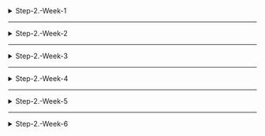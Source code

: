<details>
<summary>Step-2.-Week-1</summary>
<div>
  
## 카카오 테크 캠퍼스 2단계 - FE - 1주차 클론 과제

</br>

## **과제명**
```
1. 쇼핑몰 웹사이트 탐색을 통한 페이지 구성
2. UI 컴포넌트의 명칭과 사용법 익히기
```
</br>


## ✅**과제 1.**

✅**페이지 구성**

**1. 메인 페이지**

- **핵심기능**
  1) 상품 목록
  2) 검색 기능
  3) 로그인 기능
- **기능 상세 설명**
  1) 상품 상세 정보 : 상품의 상세 정보(사진, 설명, 가격 등을 제공하는) 제공 및 상품 결과 페이지로 이동
  2) 상품 검색 기능 : 사용자가 원하는 상품을 검색할 수 있는 기능. 상품 검색 페이지로 이동
  3) 로그인 기능 : 로그인 페이지로 이동
- **인터페이스 요구사항**
  1) 검색 버튼
  2) 상품 추천 (실시간 인기 상품, 인기 검색어)
  3) 개인화
  4) 상품 카테고리

**2. 로그인 페이지**

- **핵심기능**
  1) 사용자 인증
  2) 계정 관리 (아이디, 비밀번호 찾기 / 회원가입)
- **기능 상세 설명**
  1) 사용자 인증 (로그인) : 사용자의아이디와 비밀번호로 사용자의 신원 확인 및 인증을 하는 기능
  2) 계정 관리 : 페이지에서 회원가입 링크와 아이디 / 비밀번호 찾기 혹은 재설정 링크 제공
- **인터페이스 요구사항**
  1) 아이디(이메일), 비밀번호 입력
  2) 로그인 버튼
  3) 에러 및 안내 메시지 (해결 방법 안내)
  4) 회원 가입 및 비밀번호 재설정 버튼

**3. 회원가입 페이지**

- **핵심기능**
  1) 신규 회원 정보 등록
  2) 약관 동의
- **기능 상세 설명**
  1) 신규 회원 정보 등록 : 가입 양식을 제공하여 새로운 사용자가 회원으로 등록할 수 있는 기능 제공
  2) 약관 동의 : 사용자에게 서비스 이용 약관, 개인정보 처리 방침 등에 대한 정보 및 동의하는 체크박스 제공
- **인터페이스 요구사항**
  1) 약관 및 개인정보 동의
  2) 가입 양식
  3) 아이디, 비밀번호 중복 확인
  4) 비밀번호 보안 요구 사항
  5) 에러 및 안내 메시지 (해결 방법 안내)
  6) 가입 버튼

**4. 상품 검색 페이지**

- **핵심기능**
  1) 상품 목록
  2) 최근 검색 
  3) 인기 키워드
- **기능 상세 설명**
  1) 상품 목록 : 사용자가 입력한 검색어와 관련된 상품들을 나열
  2) 최근 검색 : 최근 검색한 상품들을 나열하여 사용자에게 편의성 제공
  3) 인기 키워드 : 실시간 인기 키워드를 제공해 현 트렌드나 인기 상품에 대한 정보 제공
- **인터페이스 요구사항**
  1) 페이지 상단에 검색창 배치
  2) 상품명, 카테고리, 브랜드 등의 다양한 검색 옵션
  3) 정렬 및 필터링

**5. 개별 상품 페이지**

- **핵심기능**
  1) 상품 세부 정보 제공 (상품 관련 정보, 할인 정보, 리뷰 등)
  2) 옵션 선택 및 구매
  3) 관련 상품 추천
- **기능 상세 설명**
  1) 상품 세부 정보 제공 : 상품에 대한 자세한 정보 표시. 고화질 상품 이미지, 상품 이름, 가격, 할인 정보 등을 제공
  2) 옵션 선택 및 구매 : 사용자에게 상품의 다양한 옵션(개수, 색상 등)을 조절할 수 있는 기능을 제공 (장바구니 기능 포함)
  3) 관련 상품 추천 : 관련 상품이나 유사 상품을 추천
- **인터페이스 요구사항**
  1) 상품 상세 정보
  2) 상품 선택 옵션
  3) 상품 리뷰
  4) 관련, 추천 상품
  5) 장바구니 담기 버튼
  6) 구매하기 버튼

**6. 결제 페이지**

- **핵심기능**
  1) 결제 정보 입력
  2) 결제 수단 선택
- **기능 상세 설명**
  1) 결제 정보 입력 : 사용자가 결제에 필요한 정보를 입력
  2) 결제 수단 선택 : 사용자에게 다양한 결제 수단을 선택할 수 있는 기능 제공 (신용카드, 체크카드, 앱 결제 등)
- **인터페이스 요구사항**
  1) 주문 상품 요약
  2) 결제 정보 입력 (주소, 연락처, 수령인, 결제 수단 등)
  3) 쿠폰, 적립금 적용
  4) 최종 결제 금액 확인 (상품 합산 금액, 할인 금액, 배송비 등 포함)
  5) 결제 버튼

**7. 결제 완료 페이지**

- **핵심기능**
  1) 주문 상세 정보
- **기능 상세 설명**
  1) 주문 상세 정보 : 사용자에게 주문이 성공적으로 완료되었는지 안내, 추가로 주문 번호, 상품 목록, 가격 수량 등 정보 제공
- **인터페이스 요구사항**
  1) 주문 상품 요약
  2) 결제 정보 요약
  3) 주문 상태 안내
  4) 메인 페이지 버튼

**8. 장바구니 페이지**

- **핵심기능**
  1) 상품 추가 및 삭제
  2) 상품 정보, 가격 확인 (할인 정보 제공)
  3) 상품 수량 조절
- **기능 상세 설명**
  1) 상품 추가 및 삭제 : 사용자가 상품을 장바구니에 추가 혹은 삭제할 수 있는 버튼 제공
  2) 상품 정보, 가격 확인 : 장바구니에 담긴 각 상품의 정보와 가격 제공 (총 가격과 쿠폰, 이벤트로 인한 할인 정보 제공)
  3) 상품 수량 조절 : 장바구니 페이지에서 상품의 수량을 조절할 수 있는 버튼 제공
- **인터페이스 요구사항**
  1) 장바구니 목록
  2) 상품 수량 조절 버튼
  3) 할인 적용 가능 여부
  4) 메인 페이지 버튼
  5) 주문하기 버튼
 
✅**디렉터리 구조**

| 폴더명 | 역할 |
| ----- | ----- |
| public | 프로젝트에서 정적인 파일들을 저장하는 파일 |
| apis | api와 관련된 코드를 포함하는 파일 |
| assets | 프로젝트에서 사용할 리소스 파일 |
| components | 프로젝트에서 사용되는 리액트 컴포넌트를 포함하는 파일 |
| context | context 관련 코드 파일 |
| pages | 각 페이지에 대한 코드 파일 |
| styles | css 파일 |
| utils | 유틸리티 코드와 함수들을 포함하는 파일 |

</br>

✅**과제 2.**

```
프론트 개발자가 다른 프론트 개발자와 소통 및 UI 디자이너와 소통하는데 필수적인 UI 컴포넌트의 명칭과 사용법을 익힙니다.
수업시간에 배운 컴포넌트의 명칭과 사용법 이외에 대표적인 UI 라이브러리 홈페이지를 조사해보면 수많은 컴포넌트가 어떤식으로 동작하는지 확인할 수 있습니다.
리액트 프로젝트를 생성하고, 토스트, 브래드크럼, 캐러셀, 라디오버튼, 토글버튼, 체크리스트를 UI 라이브러리가 아닌 자신만의 방식으로 스타일링하고 상태 관리를 적용해 코드를 작성하세요.
작성된 코드는 레퍼지토리에 업로드하여 멘토님에게 전달해주세요.
```

</br>

✅**과제 3.**

```
각 컴포넌트를 시현해 볼 수 있는 페이지를 만드세요. 
하나의 페이지에 모든 컴포넌트를 둬도 좋고, 각 페이지별로 분리해도 괜찮습니다.
```

</br>

## **과제 상세 : 수강생들이 과제를 진행할 때, 유념해야할 것**
```
1. README.md 파일은 동료 개발자에게 프로젝트에 쉽게 랜딩하도록 돕는 중요한 소통 수단입니다. 
해당 프로젝트에 대해 아무런 지식이 없는 동료들에게 설명하는 것처럼 쉽고, 간결하게 작성해주세요.

2. 좋은 개발자는 디자이너, 기획자, 마케터 등 여러 포지션에 있는 분들과 소통을 잘합니다. 
UI 컴포넌트의 명칭과 이를 구현하는 능력은 필수적인 커뮤니케이션 스킬이자 필요사항이니 어떤 상황에서 해당 컴포넌트를 사용하면 좋을지 고민하며 코드를 작성해보세요.
```
</br>

## **코드리뷰 관련: PR시, 아래 내용을 포함하여 코멘트 남겨주세요.**
**1. PR 제목과 내용을 아래와 같이 작성 해주세요.**

>- PR 제목 : 부산대FE_라이언_1주차 과제

</br>

</div>
</details>

---

<details>
<summary>Step-2.-Week-2</summary>
<div>

## 카카오 테크 캠퍼스 2단계 - FE - 2주차 클론 과제
</br>

## **과제명**
```
1. 코드 디자인 패턴과 상태 관리
```
</br>

## **과제 설명**

✅**과제 1. 아토믹 컴포넌트 디자인 패턴 사용** 
```
- 회원가입, 로그인 페이지 개발에 필요한 컴포넌트를 아토믹 디자인 패턴을 사용해 작성하세요.
- 작성한 컴포넌트는 사용의 편의성을 위해 Props에 적절한 주석을 달아주세요.
```

</br>

✅**과제 2. 회원 가입, 로그인 페이지 개발** 

```
- 백엔드 API 문서를 참고하여 회원가입, 로그인 페이지를 개발하세요.
- 각 페이지에는 적합한 값이 입력되도록 하고, 적절하지 않은 값이 들어온 경우 API 요청을 보내기 전에 프론트에서 에러 캐칭을 해주세요.
- 회원가입, 로그인 후에는 메인 페이지로 리다이렉트하세요.
- API 응답 과정에서 로그인이 실패하는 경우, 회원가입이 실패한 경우에 대해서 에러 캐칭도 적용해야 합니다.
```

</br>

✅**과제 3. 상태관리 모듈 적용** 

```
- 로그인 후에 사용자의 정보를 상태관리 모듈을 하나 선정해 저장하고 불러올 수 있도록 코드를 작성하세요.
- 사용자가 로그인 상태일 때는 GNB 영역에 로그인 버튼이 보이면 안됩니다.
- 로그아웃시 상태를 초기화하세요.
- 새로고침 시에도 상태를 잃지 않고 유지해야 합니다.
- 일정한 시간이 지나면 로그인 유지가 끝나도록 설정하세요.(예: 1일)
```

</br>

## **과제 상세 : 수강생들이 과제를 진행할 때, 유념해야할 것**
```
1. 아토믹 컴포넌트를 작성할 때 Atoms, Molecules에 반드시 특정한 컴포넌트가 들어갈 필요는 없습니다. 개발자의 주관이 들어갈 수 있는 부분이니 적절한 뎁스로 나누어보세요.

2. API 요청을 보내고, 응답 받을 때 성공 케이스만 생각해 코드를 작성하는 경우가 많습니다. 숨은 에러 케이스는 없을지 한 번 더 고민해보세요.

3. 상태 관리 모듈은 자신이 써보고 싶은 어떤 모듈이던 상관 없습니다. 모듈을 사용해보면서 모듈에 들어가는 미들웨어나 툴도 사용해보세요.
```
</br>

## **코드리뷰 관련: PR시, 아래 내용을 포함하여 코멘트 남겨주세요.**
**1. PR 제목과 내용을 아래와 같이 작성 해주세요.**

>- PR 제목 : 부산대FE_라이언_2주차 과제

</br>

**2. PR 내용 :**

>- 코드 작성하면서 어려웠던 점
>- 코드 리뷰 시, 멘토님이 중점적으로 리뷰해줬으면 하는 부분


</div>
</details>

---

<details>
<summary>Step-2.-Week-3</summary>
<div>

## 카카오 테크 캠퍼스 2단계 - FE - 3주차 클론 과제
</br>

## **과제명**
```
1. 비동기 통신 활용과 레이아웃
```
</br>

## **과제 설명**

✅**과제 1. 상품 목록 페이지 개발**
```
- 백엔드 API 문서를 참고하여 상품 목록 페이지를 개발하세요.
- 페이지네이션을 이용해 페이지 값을 증가시켜가며 조회될 수 있도록 코드를 작성해주세요. 
- 데이터 로딩 과정에 로더를 구현하세요.
- 데이터 불러오기를 할 때 react-query를 사용해보세요.
```

</br>

✅**과제 2. 스켈레톤과 로더**

```
- 컴포넌트에 props를 전달해 데이터 로딩 중 스켈레톤 또는 로더가 적용될 수 있도록 코드를 작성해보세요.
- 상품 목록 카드에 스켈레톤을 적용하세요.
- 페이지 전체에 대한 로딩이 진행될 때는 글로벌 로더를 적용해보세요.(적절한 모듈을 찾아 적용해도 좋습니다.)
```

</br>

✅**과제 3. 백엔드 상태 코드 반응**

```
- API 응답에 대해 전처리 하는 코드를 작성해보세요.
- 200, 300, 400, 500번 대의 상태 코드별 에러 캐칭이 필요한 경우라면 해당 함수에서 먼저 실행되도록 코드를 작성합니다.
- react-query에서 전처리하는 방식이 있다면 해당 방식을 적용하거나 또는 별도의 함수나 클래스를 만들어 관리를 시도해보면 됩니다.
```

</br>

## **과제 상세 : 수강생들이 과제를 진행할 때, 유념해야할 것**
```
1. 스켈레톤과 로더를 바텀부터 만들기보단 Codepen 등을 참고해 구현하고, Props를 통한 실제 적용에 집중해주세요.
2. 과제 3번을 해결할 때 Facade pattern을 참고해보세요.
3. 과제 1번을 해결할 때 react-query를 사용해보되 전체 프로젝트에 react-query를 적용할 필요는 없습니다. 하나 이상의 API 요청에 적용해보세요.
```
</br>

## **코드리뷰 관련: PR시, 아래 내용을 포함하여 코멘트 남겨주세요.**
**1. PR 제목과 내용을 아래와 같이 작성 해주세요.**

>- PR 제목 : 부산대FE_라이언_3주차 과제

</br>

**2. PR 내용 :**

>- 코드 작성하면서 어려웠던 점
>- 코드 리뷰 시, 멘토님이 중점적으로 리뷰해줬으면 하는 부분


</div>
</details>

---

<details>
<summary>Step-2.-Week-4</summary>
<div>
  
## 카카오 테크 캠퍼스 2단계 - FE - 4주차 클론 과제
</br>

## **과제명**
```
상세 페이지 개발과 라이브러리
```
</br>

## **과제 설명**

✅**과제 1. 상품 상세 페이지 개발**
```
- 백엔드 API 문서를 참고하여 상품 상세 페이지를 개발하세요.
- 한 개의 UI 라이브러리를 선정해 사용해보세요. 
- 적절하지 않은 상품 ID 값이 들어오거나 찾을 수 없는 상품일 때 404 페이지 또는 "상품을 찾을 수 없습니다."라는 메시지가 있는 페이지로 이동될 수 있도록 코드를 작성하세요.
- 데이터 로딩이 완료될 때까지 로더를 적용하세요.
- '장바구니 담기' 버튼과 '구매' 버튼을 나누어 배치하세요.
```

</br>

✅**과제 2. 장바구니 페이지 개발**

```
- 백엔드 API 문서를 참고하여 장바구니 페이지를 개발하세요.
- 담아둔 상품에 대해 조회, 수량 변경, 항목 삭제가 구현되어야 합니다.
- '결제하기' 버튼을 만들고, 클릭시 결제 페이지로 이동될 수 있도록 개발하세요.
- 다른 모든 페이지와 마찬가지로 비동기 데이터 요청이 발생하니 로더 또는 스켈레톤을 통해 장바구니 목록을 불러올 때 로딩 상태를 표시하세요.
```

</br>

## **과제 상세 : 수강생들이 과제를 진행할 때, 유념해야할 것**
```
1. UI 라이브러리를 사용할 때 모든 구성요소에 UI 라이브러리의 규칙을 적용할 필요는 없습니다. UI 라이브러리의 사용법을 익히고, 하나 이상의 컴포넌트에 적용해봅니다.
```
</br>

## **코드리뷰 관련: PR시, 아래 내용을 포함하여 코멘트 남겨주세요.**
**1. PR 제목과 내용을 아래와 같이 작성 해주세요.**

>- PR 제목 : 전남대FE_박상민_4주차 과제

</br>

**2. PR 내용 :**

>- 지금 현재 src/index.js 파일에서 확실한건지는 잘 모르겠습니다만, react-query를 사용하면서 코드를 수정한 이후 provider와 관련된 오류가 발생해 화면에 출력되지 않는 오류가 생겼습니다.
>- (provider와 queryclientprovider는 각각 리덕스, 리액트 쿼리에 사용되는 것 말고는 큰 기능의 차이는 없는것이 아닌지...(잘 모르고하는 소리입니다.. 핳하..))
>- 결과물이 출력되지 않아 장바구니 페이지는 아직 미구현했습니다. 구현되는대로 업로드 하겠습니당
>- 
>- 이번과 같은 경우에는 (이전에도 그랬습니다만..) props를 어디서 받아오고 보내주고, 받아오고 보내주고 .... 이런 과정이 너무 어려웠습니다 ㅠ
>- 위와 같은 경우는 사실 무언가를 구현함에 있어서 가장 기초가 되는 일인데 이게 스스로 판단이 안되서 이런 부분에 대한 피드백(?)을 받고 싶습니다!


</div>
</details>

---

<details>
<summary>Step-2.-Week-5</summary>
<div>

## 카카오 테크 캠퍼스 2단계 - FE - 5주차 클론 과제
</br>

## **과제명**
```
주문 결제 개발 
```
</br>

## **과제 설명**

✅**과제 1. 주문 결제 페이지 개발**
```
- 백엔드 API 문서를 참고하여 주문 결제 페이지를 개발하세요.
- 결제 페이지에서는 결제 전 결제 상세 정보에 대한 데이터를 조회하고, 결제를 확정하는 기능 2가지에 중점을 둡니다.
```

</br>

✅**과제 2. 테스트 결제**

```
- 한 개의 PG 서비스 또는 PG 서비스를 돕는 서드파티 앱을 사용해 개발합니다.
- 테스트 환경에서 결제를 성공해야 합니다.
- 결제가 실패하는 경우(잔고 부족, 결제 정보 불일치 등)에 대해 에러 캐칭을 적용하세요.
- 다양한 에러 상황에 대해 주석으로 에러 상황과 대응 방식을 설명해주세요.
```

</br>

## **과제 상세 : 수강생들이 과제를 진행할 때, 유념해야할 것**
```
1. 결제를 구현할 때 새로운 모듈을 학습하는데 있어서 생각보다 시간 소요가 클 것입니다. 또한 몇몇의 PG사에서 제공하는 SDK의 경우 리액트와 호환성이 나쁜 경우도 있습니다. 
2. 테스트 결제시에 실제 비용이 나가는 것처럼 보이는 경우도 있습니다. PG사마다 정책이 다르지만 대부분 테스트 금액은 1일 이내로 환급받는 구조입니다.
3. 결제시에는 생각보다 많은 데이터를 하나의 페이로드에 담아 전달해야 합니다. 이 과정에서 데이터가 적절하지 않은 값이 들어갈 가능성이 높고, 코드가 복잡해질 수 있습니다. 기능 단위를 나누어 함수형 프로그래밍을 시도해보는게 도움이 될 수 있습니다.
```
</br>

## **코드리뷰 관련: PR시, 아래 내용을 포함하여 코멘트 남겨주세요.**
**1. PR 제목과 내용을 아래와 같이 작성 해주세요.**

>- PR 제목 : 전남대FE_박상민_5주차 과제

</br>

**2. PR 내용 :**

>- 회원가입시 404 에러
>- 새로고침시에도 로그인 상태 유지
>- 상품을 찾을 수 없는 경우에 대한 에러 캐칭
>- 지금 일단 위에 내용들 그리고 이번에하는 테스트 결제까지해서 아직 미해결 및 미구현 상태입니당..
>- 가능하다면 위에 내용에 중점적으로 리뷰를 남겨주시면 감사하겠습니다!
>- 로더 부분은... 최대한 해보겠습니다...!

</div>
</details>


---


<details>
<summary>Step-2.-Week-6</summary>
<div>

## 카카오 테크 캠퍼스 2단계 - FE - 6주차 클론 과제
</br>

## **과제명**
```
프로젝트 마무리
```
</br>

## **과제 설명**

✅**과제 1. 배포**
```
- Netlify를 통해 배포를 진행합니다.
- 계정을 생성하고 자신의 레포지토리를 연결해 배포합니다.
- 배포 레벨에서 사용될 환경 변수는 인스턴스에 적용되도록 직접 설정해줍니다.
- 배포에 사용될 브랜치는 개발 브랜치와 꼭 분리합니다.
```

</br>

✅**과제 2. 프로젝트 마무리**

```
- 모든 핵심 기능이 정상 작동되도록 숨은 버그와 기능을 점검합니다.
- 특정한 파일이 너무 크다면, 코드 내의 함수를 다른 파일로 옮겨 import / export 하는 등 코드 리펙터링을 진행합니다.
- 개발 환경과 배포 환경 모두 버그가 없는지 체크합니다.
```

</br>

✅**과제 3.  README.md 정리**

```
- 배포한 환경에 대해 구체적인 설명을 남겨주세요.
- 포함될 내용은 배포 순서, 배포에 영향 받는 브랜치, 배포시 주의 사항, 배포 환경 등 다른 개발자가 해당 프로젝트를 인수인계 받았을 때 문제가 없도록 꼼꼼히 작성합니다.
```

</br>

## **과제 상세 : 수강생들이 과제를 진행할 때, 유념해야할 것**
```
1. 많은 서비스가 개발 레벨에서는 잘 작동하다가도 배포 단계에서 에러를 만나는 경우가 많습니다. 배포 후에 기능을 하나하나 점검해보고, 여러 환경에서 시도해보세요.

2. 배포된 환경을 하나의 브라우저에서만 테스트하지 말고, 최대한 다양한 디바이스와 브라우저에서 테스트해보세요. 삼성 브라우저, 아이폰 사파리, 데스크탑이라면 크롬, 사파리, 파이어폭스 등으로 테스트해보세요.

3. 코드를 시간이 지나서 보면 어떤 목적으로, 왜 만들었는지 알아보기 힘든 경우가 많습니다. 기본적인 내용이라 생각한 부분도 주석을 달아주세요.
```
</br>

## **코드리뷰 관련: PR시, 아래 내용을 포함하여 코멘트 남겨주세요.**
**1. PR 제목과 내용을 아래와 같이 작성 해주세요.**

>- PR 제목 : 부산대FE_라이언_6주차 과제

</br>

**2. PR 내용 :**

>- 코드 작성하면서 어려웠던 점
>- 코드 리뷰 시, 멘토님이 중점적으로 리뷰해줬으면 하는 부분


</div>
</details>
